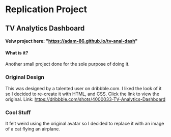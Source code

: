 # Replication Project


## TV Analytics Dashboard

#### Veiw project here: "https://adam-86.github.io/tv-anal-dash"

#### What is it?
Another small project done for the sole purpose of doing it. 

### Original Design
This was designed by a talented user on dribbble.com. I liked the look of it so I decided to re-create it with HTML, and CSS. Click the link to view the original.
Link: https://dribbble.com/shots/4000033-TV-Analytics-Dashboard

### Cool Stuff
It felt weird using the original avatar so I decided to replace it with an image of a cat flying an airplane.


